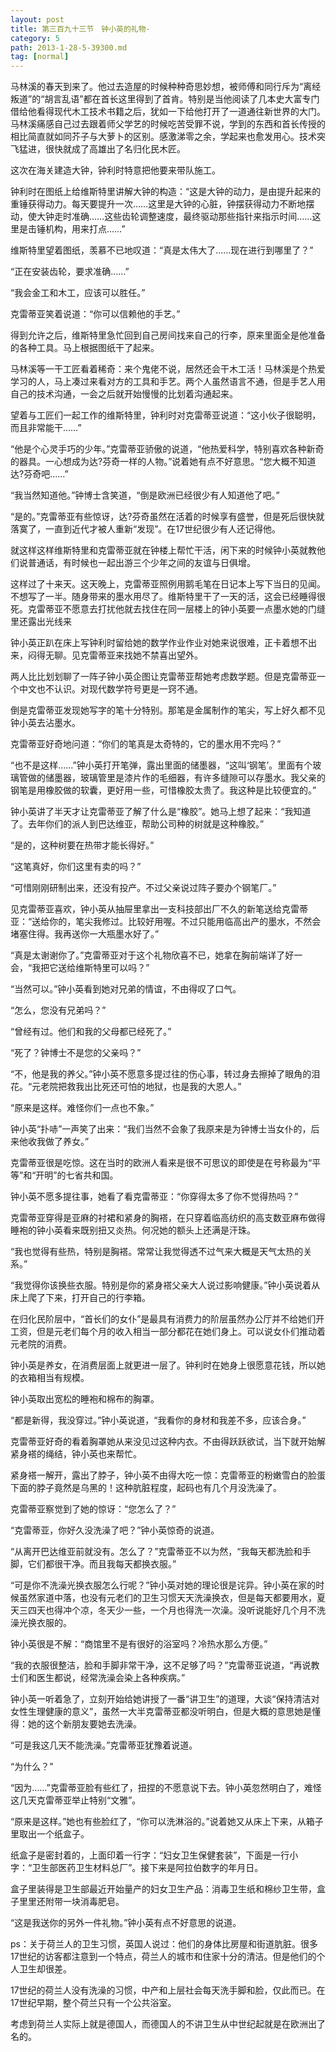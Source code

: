 ```yaml
---
layout: post
title: 第三百九十三节　钟小英的礼物-
category: 5
path: 2013-1-28-5-39300.md
tag: [normal]
---
```


马林溪的春天到来了。他过去造屋的时候种种奇思妙想，被师傅和同行斥为“离经叛道”的“胡言乱语”都在首长这里得到了首肯。特别是当他阅读了几本史大富专门借给他看得现代木工技术书籍之后，犹如一下给他打开了一道通往新世界的大门。马林溪痛感自己过去跟着师父学艺的时候吃苦受罪不说，学到的东西和首长传授的相比简直就如同芥子与大萝卜的区别。感激涕零之余，学起来也愈发用心。技术突飞猛进，很快就成了高雄出了名归化民木匠。

这次在海关建造大钟，钟利时特意把他要来带队施工。

钟利时在图纸上给维斯特里讲解大钟的构造：“这是大钟的动力，是由提升起来的重锤获得动力。每天要提升一次……这里是大钟的心脏，钟摆获得动力不断地摆动，使大钟走时准确……这些齿轮调整速度，最终驱动那些指针来指示时间……这里是击锤机构，用来打点……”

维斯特里望着图纸，羡慕不已地叹道：“真是太伟大了……现在进行到哪里了？”

“正在安装齿轮，要求准确……”

“我会金工和木工，应该可以胜任。”

克雷蒂亚笑着说道：“你可以信赖他的手艺。”

得到允许之后，维斯特里急忙回到自己房间找来自己的行李，原来里面全是他准备的各种工具。马上根据图纸干了起来。

马林溪等一干工匠看着稀奇：来个鬼佬不说，居然还会干木工活！马林溪是个热爱学习的人，马上凑过来看对方的工具和手艺。两个人虽然语言不通，但是手艺人用自己的技术沟通，一会之后就开始慢慢的比划着沟通起来。

望着与工匠们一起工作的维斯特里，钟利时对克雷蒂亚说道：“这小伙子很聪明，而且非常能干……”

“他是个心灵手巧的少年。”克雷蒂亚骄傲的说道，“他热爱科学，特别喜欢各种新奇的器具。一心想成为达?芬奇一样的人物。”说着她有点不好意思。“您大概不知道达?芬奇吧……”

“我当然知道他。”钟博士含笑道，“倒是欧洲已经很少有人知道他了吧。”

“是的。”克雷蒂亚有些惊讶，达?芬奇虽然在活着的时候享有盛誉，但是死后很快就落寞了，一直到近代才被人重新“发现”。在17世纪很少有人还记得他。

就这样这样维斯特里和克雷蒂亚就在钟楼上帮忙干活，闲下来的时候钟小英就教他们说普通话，有时候也一起出游三个少年之间的友谊与日俱增。

这样过了十来天。这天晚上，克雷蒂亚照例用鹅毛笔在日记本上写下当日的见闻。不想写了一半。随身带来的墨水用尽了。维斯特里干了一天的活，这会已经睡得很死。克雷蒂亚不愿意去打扰他就去找住在同一层楼上的钟小英要一点墨水她的门缝里还露出光线来

钟小英正趴在床上写钟利时留给她的数学作业作业对她来说很难，正卡着想不出来，闷得无聊。见克雷蒂亚来找她不禁喜出望外。

两人比比划划聊了一阵子钟小英企图让克雷蒂亚帮她考虑数学题。但是克雷蒂亚一个中文也不认识。对现代数学符号更是一窍不通。

倒是克雷蒂亚发现她写字的笔十分特别。那笔是金属制作的笔尖，写上好久都不见钟小英去沾墨水。

克雷蒂亚好奇地问道：“你们的笔真是太奇特的，它的墨水用不完吗？”

“也不是这样……”钟小英打开笔弹，露出里面的储墨器，“这叫‘钢笔’。里面有个玻璃管做的储墨器，玻璃管里是漆片作的毛细器，有许多缝隙可以存墨水。我父亲的钢笔是用橡胶做的软囊，更好用一些，可惜橡胶太贵了。我这种是比较便宜的。”

钟小英讲了半天才让克雷蒂亚了解了什么是“橡胶”。她马上想了起来：“我知道了。去年你们的派人到巴达维亚，帮助公司种的树就是这种橡胶。”

“是的，这种树要在热带才能长得好。”

“这笔真好，你们这里有卖的吗？”

“可惜刚刚研制出来，还没有投产。不过父亲说过阵子要办个钢笔厂。”

见克雷蒂亚喜欢，钟小英从抽屉里拿出一支科技部出厂不久的新笔送给克雷蒂亚：“送给你的，笔尖我修过。比较好用喔。不过只能用临高出产的墨水，不然会堵塞住得。我再送你一大瓶墨水好了。”

“真是太谢谢你了。”克雷蒂亚对于这个礼物欣喜不已，她拿在胸前端详了好一会，“我把它送给维斯特里可以吗？”

“当然可以。”钟小英看到她对兄弟的情谊，不由得叹了口气。

“怎么，您没有兄弟吗？”

“曾经有过。他们和我的父母都已经死了。”

“死了？钟博士不是您的父亲吗？”

“不，他是我的养父。”钟小英不愿意多提过往的伤心事，转过身去擦掉了眼角的泪花。“元老院把救我出比死还可怕的地狱，也是我的大恩人。”

“原来是这样。难怪你们一点也不象。”

钟小英“扑哧”一声笑了出来：“我们当然不会象了我原来是为钟博士当女仆的，后来他收我做了养女。”

克雷蒂亚很是吃惊。这在当时的欧洲人看来是很不可思议的即使是在号称最为“平等”和“开明”的七省共和国。

钟小英不愿多提往事，她看了看克雷蒂亚：“你穿得太多了你不觉得热吗？”

克雷蒂亚穿得是亚麻的衬裙和紧身的胸褡，在只穿着临高纺织的高支数亚麻布做得睡袍的钟小英看来既别扭又炎热。何况她的额头上还满是汗珠。

“我也觉得有些热，特别是胸褡。常常让我觉得透不过气来大概是天气太热的关系。”

“我觉得你该换些衣服。特别是你的紧身褡父亲大人说过影响健康。”钟小英说着从床上爬了下来，打开自己的行李箱。

在归化民阶层中，“首长们的女仆”是最具有消费力的阶层虽然办公厅并不给她们开工资，但是元老们每个月的收入相当一部分都花在她们身上。可以说女仆们推动着元老院的消费。

钟小英是养女，在消费层面上就更进一层了。钟利时在她身上很愿意花钱，所以她的衣箱相当有规模。

钟小英取出宽松的睡袍和棉布的胸罩。

“都是新得，我没穿过。”钟小英说道，“我看你的身材和我差不多，应该合身。”

克雷蒂亚好奇的看着胸罩她从来没见过这种内衣。不由得跃跃欲试，当下就开始解紧身褡的绳结，钟小英也来帮忙。

紧身褡一解开，露出了脖子，钟小英不由得大吃一惊：克雷蒂亚的粉嫩雪白的脸蛋下面的脖子竟然是乌黑的！这种肮脏程度，起码也有几个月没洗澡了。

克雷蒂亚察觉到了她的惊讶：“您怎么了？”

“克雷蒂亚，你好久没洗澡了吧？”钟小英惊奇的说道。

“从离开巴达维亚前就没有。怎么了？”克雷蒂亚不以为然，“我每天都洗脸和手脚，它们都很干净。而且我每天都换衣服。”

“可是你不洗澡光换衣服怎么行呢？”钟小英对她的理论很是诧异。钟小英在家的时候虽然家道中落，也没有元老们的卫生习惯天天洗澡换衣，但是每天都要用水，夏天三四天也得冲个凉，冬天少一些，一个月也得洗一次澡。没听说能好几个月不洗澡光换衣服的。

钟小英很是不解：“商馆里不是有很好的浴室吗？冷热水那么方便。”

“我的衣服很整洁，脸和手脚非常干净，这不足够了吗？”克雷蒂亚说道，“再说教士们和医生都说，经常洗澡会染上各种疾病。”

钟小英一听着急了，立刻开始给她讲授了一番“讲卫生”的道理，大谈“保持清洁对女性生理健康的意义”，虽然一大半克雷蒂亚都没听明白，但是大概的意思她是懂得：她的这个新朋友要她去洗澡。

“可是我这几天不能洗澡。”克雷蒂亚犹豫着说道。

“为什么？”

“因为……”克雷蒂亚脸有些红了，扭捏的不愿意说下去。钟小英忽然明白了，难怪这几天克雷蒂亚举止特别“文雅”。

“原来是这样。”她也有些脸红了，“你可以洗淋浴的。”说着她又从床上下来，从箱子里取出一个纸盒子。

纸盒子是密封着的，上面印着一行字：“妇女卫生保健套装”，下面是一行小字：“卫生部医药卫生材料总厂”。接下来是阿拉伯数字的年月日。

盒子里装得是卫生部最近开始量产的妇女卫生产品：消毒卫生纸和棉纱卫生带，盒子里里还附带一块消毒肥皂。

“这是我送你的另外一件礼物。”钟小英有点不好意思的说道。

ps：关于荷兰人的卫生习惯，英国人说过：他们的身体比房屋和街道肮脏。很多17世纪的访客都注意到一个特点，荷兰人的城市和住家十分的清洁。但是他们的个人卫生却很差。

17世纪的荷兰人没有洗澡的习惯，中产和上层社会每天洗手脚和脸，仅此而已。在17世纪早期，整个荷兰只有一个公共浴室。

考虑到荷兰人实际上就是德国人，而德国人的不讲卫生从中世纪起就是在欧洲出了名的。
